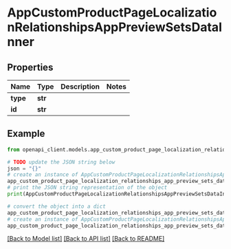 # AppCustomProductPageLocalizationRelationshipsAppPreviewSetsDataInner


## Properties

Name | Type | Description | Notes
------------ | ------------- | ------------- | -------------
**type** | **str** |  | 
**id** | **str** |  | 

## Example

```python
from openapi_client.models.app_custom_product_page_localization_relationships_app_preview_sets_data_inner import AppCustomProductPageLocalizationRelationshipsAppPreviewSetsDataInner

# TODO update the JSON string below
json = "{}"
# create an instance of AppCustomProductPageLocalizationRelationshipsAppPreviewSetsDataInner from a JSON string
app_custom_product_page_localization_relationships_app_preview_sets_data_inner_instance = AppCustomProductPageLocalizationRelationshipsAppPreviewSetsDataInner.from_json(json)
# print the JSON string representation of the object
print(AppCustomProductPageLocalizationRelationshipsAppPreviewSetsDataInner.to_json())

# convert the object into a dict
app_custom_product_page_localization_relationships_app_preview_sets_data_inner_dict = app_custom_product_page_localization_relationships_app_preview_sets_data_inner_instance.to_dict()
# create an instance of AppCustomProductPageLocalizationRelationshipsAppPreviewSetsDataInner from a dict
app_custom_product_page_localization_relationships_app_preview_sets_data_inner_from_dict = AppCustomProductPageLocalizationRelationshipsAppPreviewSetsDataInner.from_dict(app_custom_product_page_localization_relationships_app_preview_sets_data_inner_dict)
```
[[Back to Model list]](../README.md#documentation-for-models) [[Back to API list]](../README.md#documentation-for-api-endpoints) [[Back to README]](../README.md)


